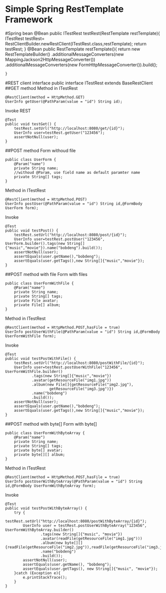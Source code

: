 # Simple Spring RestTemplate Framework
#Spring bean
	@Bean
    public ITestRest testRest(RestTemplate restTemplate){
        ITestRest testRest= RestClientBuilder.newRestClient(ITestRest.class,restTemplate);
        return  testRest;
   	 }
    @Bean
    public RestTemplate restTemplate(){
        return new RestTemplateBuilder()
                .additionalMessageConverters(new MappingJackson2HttpMessageConverter())
                .additionalMessageConverters(new FormHttpMessageConverter()).build();

    }
#REST client interface
	public interface ITestRest extends BaseRestClient
##GET method
Method in ITestRest

	@RestClient(method = HttpMethod.GET)
    UserInfo getUser(@PathParam(value = "id") String id);
Invoke REST

	@Test
	public void testGet() {
		testRest.setUrl("http://localhost:8080/get/{id}");
		UserInfo user=testRest.getUser("123456");
		assertNotNull(user);
	}
	
##POST method
Form withoud file

	public class UserForm {
	    @Param("name")
	    private String name;
	    //withoud @Param, use field name as default paramter name
	    private String[] tags;
	}
Method in ITestRest

	@RestClient(method = HttpMethod.POST)
	UserInfo postUser(@PathParam(value = "id") String id,@FormBody UserForm form);
	
Invoke

	@Test
	public void testPost() {
		testRest.setUrl("http://localhost:8080/post/{id}");
		UserInfo user=testRest.postUser("123456", UserForm.builder().tags(new String[]{"music","movie"}).name("bobdeng").build());
		assertNotNull(user);
		assertEquals(user.getName(),"bobdeng");
		assertEquals(user.getTags(),new String[]{"music","movie"});
	}
##POST method with file
Form with files

	public class UserFormWithFile {
	    @Param("name")
	    private String name;
	    private String[] tags;
	    private File avatar;
	    private File[] album;
	}
Method in ITestRest

    @RestClient(method = HttpMethod.POST,hasFile = true)
    UserInfo postUserWithFile(@PathParam(value = "id") String id,@FormBody UserFormWithFile form);

Invoke

	@Test
	public void testPostWithFile() {
		testRest.setUrl("http://localhost:8080/postWithFile/{id}");
		UserInfo user=testRest.postUserWithFile("123456", UserFormWithFile.builder()
				.tags(new String[]{"music","movie"})
				.avatar(getResourceFile("img1.jpg"))
				.album(new File[]{getResourceFile("img2.jpg"),
						getResourceFile("img3.jpg")})
				.name("bobdeng")
				.build());
		assertNotNull(user);
		assertEquals(user.getName(),"bobdeng");
		assertEquals(user.getTags(),new String[]{"music","movie"});
	}
##POST method with byte[]
Form with byte[]

	public class UserFormWithByteArray {
	    @Param("name")
	    private String name;
	    private String[] tags;
	    private byte[] avatar;
	    private byte[][] album;
	}
Method in ITestRest

    @RestClient(method = HttpMethod.POST,hasFile = true)
    UserInfo postUserWithByteArray(@PathParam(value = "id") String id,@FormBody UserFormWithByteArray form);

Invoke
	
	@Test
	public void testPostWithByteArray() {
		try {
			testRest.setUrl("http://localhost:8080/postWithByteArray/{id}");
			UserInfo user = testRest.postUserWithByteArray("123456", UserFormWithByteArray.builder()
					.tags(new String[]{"music", "movie"})
					.avatar(readFile(getResourceFile("img1.jpg")))
					.album(new byte[][]{readFile(getResourceFile("img2.jpg")),readFile(getResourceFile("img3.jpg"))})
					.name("bobdeng")
					.build());
			assertNotNull(user);
			assertEquals(user.getName(), "bobdeng");
			assertEquals(user.getTags(), new String[]{"music", "movie"});
		}catch (Exception e){
			e.printStackTrace();
		}
	}
